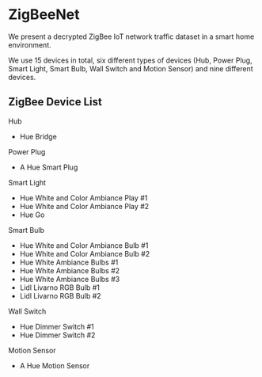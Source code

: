 # ZigBeeNet
We present a decrypted ZigBee IoT network traffic dataset in a smart home environment.

We use 15 devices in total, six different types of devices (Hub, Power Plug, Smart Light, Smart Bulb, Wall Switch and Motion Sensor) and nine different devices.

 ## **ZigBee Device List**

Hub
* Hue Bridge
  
Power Plug
* A Hue Smart Plug

Smart Light
* Hue White and Color Ambiance Play #1
* Hue White and Color Ambiance Play #2
* Hue Go

Smart Bulb
* Hue White and Color Ambiance Bulb #1
* Hue White and Color Ambiance Bulb #2
* Hue White Ambiance Bulbs #1
* Hue White Ambiance Bulbs #2
* Hue White Ambiance Bulbs #3
* Lidl Livarno RGB Bulb #1
* Lidl Livarno RGB Bulb #2

Wall Switch
* Hue Dimmer Switch #1
* Hue Dimmer Switch #2

Motion Sensor
* A Hue Motion Sensor 

